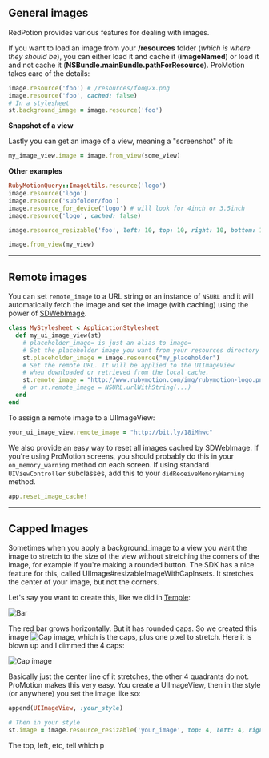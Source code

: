 ## General images

RedPotion provides various features for dealing with images.

If you want to load an image from your **/resources** folder (_which is where they should be_), you can either load it and cache it (**imageNamed**) or load it and not cache it (**NSBundle.mainBundle.pathForResource**). ProMotion takes care of the details:

```ruby
image.resource('foo') # /resources/foo@2x.png
image.resource('foo', cached: false)
# In a stylesheet
st.background_image = image.resource('foo')
```

**Snapshot of a view**

Lastly you can get an image of a view, meaning a "screenshot" of it:

```ruby
my_image_view.image = image.from_view(some_view)
```

**Other examples**

```ruby
RubyMotionQuery::ImageUtils.resource('logo')
image.resource('logo')
image.resource('subfolder/foo')
image.resource_for_device('logo') # will look for 4inch or 3.5inch
image.resource('logo', cached: false)

image.resource_resizable('foo', left: 10, top: 10, right: 10, bottom: 10)

image.from_view(my_view)
```

------

## Remote images

You can set `remote_image` to a URL string or an instance of `NSURL` and it will automatically fetch the image and set the image (with caching) using the power of [SDWebImage](https://github.com/rs/SDWebImage).

```ruby
class MyStylesheet < ApplicationStylesheet
  def my_ui_image_view(st)
    # placeholder_image= is just an alias to image=
    # Set the placeholder image you want from your resources directory
    st.placeholder_image = image.resource("my_placeholder")
    # Set the remote URL. It will be applied to the UIImageView
    # when downloaded or retrieved from the local cache.
    st.remote_image = "http://www.rubymotion.com/img/rubymotion-logo.png"
    # or st.remote_image = NSURL.urlWithString(...)
  end
end
```

To assign a remote image to a UIImageView:

```ruby
your_ui_image_view.remote_image = "http://bit.ly/18iMhwc"
```

We also provide an easy way to reset all images cached by SDWebImage. If you're using ProMotion screens, you should probably do this in your `on_memory_warning` method on each screen. If using standard `UIViewController` subclasses, add this to your `didReceiveMemoryWarning` method.

```ruby
app.reset_image_cache!
```

------

## Capped Images

Sometimes when you apply a background_image to a view you want the image to stretch to the size of the view without stretching the corners of the image, for example if you're making a rounded button. The SDK has a nice feature for this, called UIImage#resizableImageWithCapInsets. It stretches the center of your image, but not the corners.

Let's say you want to create this, like we did in [Temple](http://app.temple.cx/):

![Bar](https://ir_wp.s3.amazonaws.com/wp-content/uploads/sites/18/2014/03/bar.png)

The red bar grows horizontally. But it has rounded caps. So we created this image ![Cap image](https://ir_wp.s3.amazonaws.com/wp-content/uploads/sites/18/2014/03/bar_poor@2x.png), which is the caps, plus one pixel to stretch. Here it is blown up and I dimmed the 4 caps:

![Cap image](https://ir_wp.s3.amazonaws.com/wp-content/uploads/sites/18/2014/03/blown_up.png)

Basically just the center line of it stretches, the other 4 quadrants do not. ProMotion makes this very easy. You create a UIImageView, then in the style (or anywhere) you set the image like so:

```ruby
append(UIImageView, :your_style)

# Then in your style
st.image = image.resource_resizable('your_image', top: 4, left: 4, right: 4, bottom: 4)
```

The top, left, etc, tell which p
